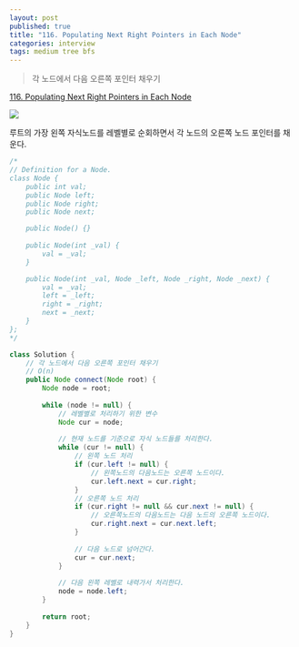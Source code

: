 ```yaml
---
layout: post
published: true
title: "116. Populating Next Right Pointers in Each Node"
categories: interview
tags: medium tree bfs
---
```


> 각 노드에서 다음 오른쪽 포인터 채우기

[116. Populating Next Right Pointers in Each Node](https://leetcode.com/problems/populating-next-right-pointers-in-each-node/)

![](https://assets.leetcode.com/uploads/2019/02/14/116_sample.png)

루트의 가장 왼쪽 자식노드를 레벨별로 순회하면서 각 노드의 오른쪽 노드 포인터를 채운다.

```java
/*
// Definition for a Node.
class Node {
    public int val;
    public Node left;
    public Node right;
    public Node next;

    public Node() {}
    
    public Node(int _val) {
        val = _val;
    }

    public Node(int _val, Node _left, Node _right, Node _next) {
        val = _val;
        left = _left;
        right = _right;
        next = _next;
    }
};
*/

class Solution {
    // 각 노드에서 다음 오른쪽 포인터 채우기
    // O(n)
    public Node connect(Node root) {
        Node node = root;
        
        while (node != null) {
            // 레벨별로 처리하기 위한 변수
            Node cur = node;
            
            // 현재 노드를 기준으로 자식 노드들를 처리한다.
            while (cur != null) {
                // 왼쪽 노드 처리
                if (cur.left != null) {
                    // 왼쪽노드의 다음노드는 오른쪽 노드이다.
                    cur.left.next = cur.right;
                }
                // 오른쪽 노드 처리
                if (cur.right != null && cur.next != null) {
                    // 오른쪽노드의 다음노드는 다음 노드의 오른쪽 노드이다.
                    cur.right.next = cur.next.left;
                }
                
                // 다음 노드로 넘어간다.
                cur = cur.next;
            }
            
            // 다음 왼쪽 레벨로 내력가서 처리한다.
            node = node.left;
        }
        
        return root;
    }
}
```
